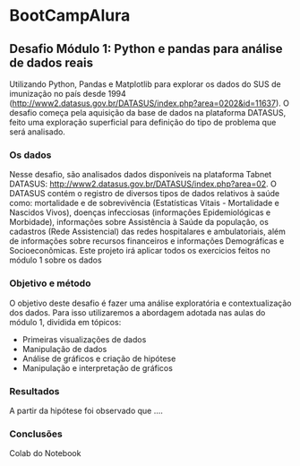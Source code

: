 # BootCampAlura


## Desafio Módulo 1: Python e pandas para análise de dados reais
Utilizando Python, Pandas e Matplotlib para explorar os dados do SUS de imunização no país desde 1994 (http://www2.datasus.gov.br/DATASUS/index.php?area=0202&id=11637). O desafio começa pela aquisição da base de dados na plataforma DATASUS, feito uma exploração superficial para definição do tipo de problema que será analisado.


### Os dados
Nesse desafio, são analisados dados disponíveis na plataforma Tabnet DATASUS: http://www2.datasus.gov.br/DATASUS/index.php?area=02. O DATASUS contém o registro de diversos tipos de dados relativos à saúde como:  mortalidade e de sobrevivência (Estatísticas Vitais - Mortalidade e Nascidos Vivos), doenças infecciosas (informações Epidemiológicas e Morbidade), informações sobre Assistência à Saúde da população, os cadastros (Rede Assistencial) das redes hospitalares e ambulatoriais, além de informações sobre  recursos financeiros e informações Demográficas e Socioeconômicas. Este projeto irá aplicar todos os exercicios feitos no módulo 1 sobre os dados 


### Objetivo e método
O objetivo deste desafio é fazer uma análise exploratória e contextualização dos dados. Para isso utilizaremos a abordagem adotada nas aulas do módulo 1, dividida em tópicos: 

- Primeiras visualizações de dados
- Manipulação de dados
- Análise de gráficos e criação de hipótese
- Manipulação e interpretação de gráficos


### Resultados

A partir da hipótese foi observado que ....


### Conclusões


Colab do Notebook
